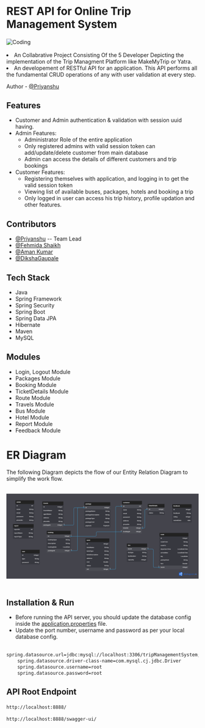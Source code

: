 <!-- ============================================  TITLE ======================================================  -->
# REST API for Online Trip Management System

<!-- ============================================  DETAILS ======================================================  -->

<img align="center" alt="Coding" width="500" height="400" src="https://github.com/fehmida99/new-berry-436/assets/112754704/3350fe3a-4994-4faa-b0bc-dbc76383f6e0">
<br>
<br>
<li>An Collabrative Project Consisting Of the 5 Developer Depicting the implementation of the Trip Managment Platform like MakeMyTrip or Yatra.
<li>An developement of RESTful API for an application. This API performs all the fundamental CRUD operations of any with user validation at every step.
<br>

<!-- ============================================  AUTHOR ======================================================  -->

Author - [@Priyanshu](https://github.com/Siddharth263)
 
<!-- ============================================  FEATURES ======================================================  -->

  
## Features

* Customer and Admin authentication & validation with session uuid having.
* Admin Features:
    * Administrator Role of the entire application
    * Only registered admins with valid session token can add/update/delete customer from main database
    * Admin can access the details of different customers and trip bookings
* Customer Features:
    * Registering themselves with application, and logging in to get the valid session token
    * Viewing list of available buses, packages, hotels and booking a trip
    * Only logged in user can access his trip history, profile updation and other features.

<!-- ============================================  CONTRIBUTORS ======================================================  -->

  
## Contributors

* [@Priyanshu](https://github.com/Siddharth263) -- Team Lead
* [@Fehmida Shaikh](https://github.com/fehmida99)
* [@Aman Kumar](https://github.com/Amanastel)
* [@DikshaGaupale](https://github.com/DikshaGaupale)
  
<!-- ============================================  TECH STACK ======================================================  -->

## Tech Stack

* Java
* Spring Framework
* Spring Security
* Spring Boot
* Spring Data JPA
* Hibernate
* Maven
* MySQL

<!-- ============================================  MODULES ======================================================  -->

## Modules

* Login, Logout Module
* Packages Module
* Booking Module
* TicketDetails Module
* Route Module
* Travels Module
* Bus Module
* Hotel Module
* Report Module
* Feedback Module

<!-- ============================================  ER - DIAGRAM ======================================================  -->

# ER Diagram

The following Diagram depicts the flow of our Entity Relation Diagram to simplify the work flow.
<br>
<br>
  
 <img src='./er-diagram/online trip management system.png'/>


<br>
<br>

<!-- ============================================  INSTALLATION AND RUN ======================================================  -->

## Installation & Run

* Before running the API server, you should update the database config inside the [application.properties](https://github.com/Siddharth263/nippy-needle-3633/blob/main/otms/otms/src/main/resources/application.properties) file. 
* Update the port number, username and password as per your local database config.

```
    spring.datasource.url=jdbc:mysql://localhost:3306/tripManagementSystem;
    spring.datasource.driver-class-name=com.mysql.cj.jdbc.Driver
    spring.datasource.username=root
    spring.datasource.password=root

```

<!-- ============================================  API ROOT ENDPOINTS ======================================================  -->

## API Root Endpoint

`http://localhost:8888/`

`http://localhost:8888/swagger-ui/`

